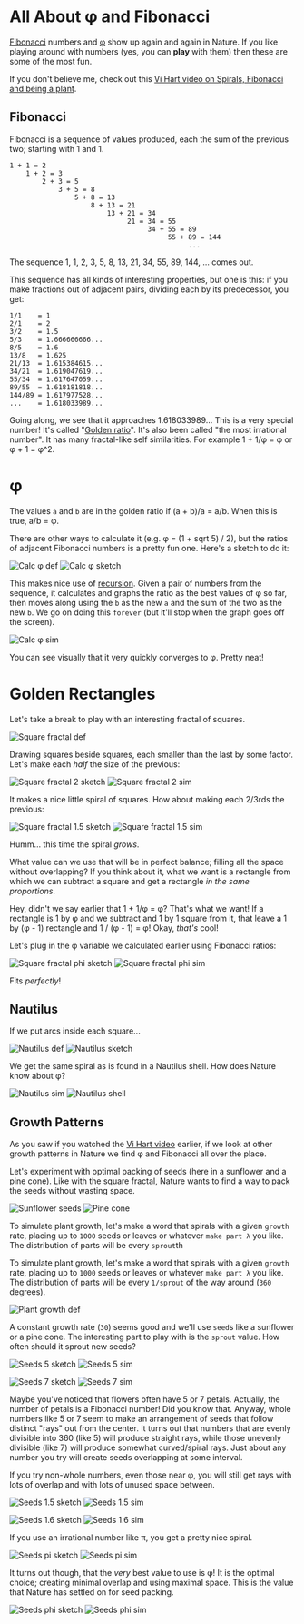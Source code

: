# All About φ and Fibonacci

[Fibonacci](http://en.wikipedia.org/wiki/Fibonacci_number) numbers and [φ](http://en.wikipedia.org/wiki/Golden_ratio) show up again and again in Nature. If you like playing around with numbers (yes, you can **play** with them) then these are some of the most fun.

If you don't believe me, check out this [Vi Hart video on Spirals, Fibonacci and being a plant](https://www.khanacademy.org/math/recreational-math/vi-hart/spirals-fibonacci/v/doodling-in-math-class-spirals-fibonacci-and-being-a-plant-2-of-3).

## Fibonacci

Fibonacci is a sequence of values produced, each the sum of the previous two; starting with 1 and 1.

    1 + 1 = 2
        1 + 2 = 3
            2 + 3 = 5
                3 + 5 = 8
                    5 + 8 = 13
                        8 + 13 = 21
                            13 + 21 = 34
                                 21 = 34 = 55
                                      34 + 55 = 89
                                           55 + 89 = 144
                                                ...
The sequence 1, 1, 2, 3, 5, 8, 13, 21, 34, 55, 89, 144, ... comes out.

This sequence has all kinds of interesting properties, but one is this: if you make fractions out of adjacent pairs, dividing each by its predecessor, you get:

    1/1    = 1
    2/1    = 2
    3/2    = 1.5
    5/3    = 1.666666666...
    8/5    = 1.6
    13/8   = 1.625
    21/13  = 1.615384615...
    34/21  = 1.619047619...
    55/34  = 1.617647059...
    89/55  = 1.618181818...
    144/89 = 1.617977528...
    ...    = 1.618033989...

Going along, we see that it approaches 1.618033989... This is a very special number! It's called  "[Golden ratio](http://en.wikipedia.org/wiki/Golden_ratio)". It's also been called "the most irrational number". It has many fractal-like self similarities. For example 1 + 1/φ = φ or φ + 1 = φ^2.

# φ

The values `a` and `b` are in the golden ratio if (a + b)/a = a/b. When this is true, a/b = φ.

There are other ways to calculate it (e.g. φ = (1 + sqrt 5) / 2), but the ratios of adjacent Fibonacci numbers is a pretty fun one. Here's a sketch to do it:

![Calc φ def](media/phi_calc_def.png)
![Calc φ sketch](media/calc_phi_sketch.png)

This makes nice use of [recursion](recursion.md). Given a pair of numbers from the sequence, it calculates and graphs the ratio as the best values of φ so far, then moves along using the `b` as the new `a` and the sum of the two as the new `b`. We go on doing this `forever` (but it'll stop when the graph goes off the screen).

![Calc φ sim](media/calc_phi_sim.png)

You can see visually that it very quickly converges to φ. Pretty neat!

# Golden Rectangles

Let's take a break to play with an interesting fractal of squares.

![Square fractal def](media/square_fractal_def.png)

Drawing squares beside squares, each smaller than the last by some factor. Let's make each _half_ the size of the previous:

![Square fractal 2 sketch](media/square_fractal_2_sketch.png)
![Square fractal 2 sim](media/square_fractal_2_sim.png)

It makes a nice little spiral of squares. How about making each 2/3rds the previous:

![Square fractal 1.5 sketch](media/square_fractal_1.5_sketch.png)
![Square fractal 1.5 sim](media/square_fractal_1.5_sim.png)

Humm... this time the spiral _grows_.

What value can we use that will be in perfect balance; filling all the space without overlapping? If you think about it, what we want is a rectangle from which we can subtract a square and get a rectangle _in the same proportions_.

Hey, didn't we say earlier that 1 + 1/φ = φ? That's what we want! If a rectangle is 1 by φ and we subtract and 1 by 1 square from it, that leave a 1 by (φ - 1) rectangle and 1 / (φ - 1) = φ! Okay, _that's_ cool!

Let's plug in the φ variable we calculated earlier using Fibonacci ratios:

![Square fractal phi sketch](media/square_fractal_phi_sketch.png)
![Square fractal phi sim](media/square_fractal_phi_sim.png)

Fits _perfectly_!

## Nautilus

If we put arcs inside each square...

![Nautilus def](media/nautilus_def.png)
![Nautilus sketch](media/nautilus_sketch.png)

We get the same spiral as is found in a Nautilus shell. How does Nature know about φ?

![Nautilus sim](media/nautilus_sim.png)
![Nautilus shell](media/nautilus_shell.jpg)

## Growth Patterns

As you saw if you watched the [Vi Hart video](https://www.khanacademy.org/math/recreational-math/vi-hart/spirals-fibonacci/v/doodling-in-math-class-spirals-fibonacci-and-being-a-plant-2-of-3) earlier, if we look at other growth patterns in Nature we find φ and Fibonacci all over the place.

Let's experiment with optimal packing of seeds (here in a sunflower and a pine cone). Like with the square fractal, Nature wants to find a way to pack the seeds without wasting space.

![Sunflower seeds](media/sunflower.jpg)
![Pine cone](media/pine_cone.jpg)

To simulate plant growth, let's make a word that spirals with a given `growth` rate, placing up to `1000` seeds or leaves or whatever `make part λ` you like. The distribution of parts will be every `sprout`th 

To simulate plant growth, let's make a word that spirals with a given `growth` rate, placing up to `1000` seeds or leaves or whatever `make part λ` you like. The distribution of parts will be every `1/sprout` of the way around (`360` degrees).

![Plant growth def](media/plant_growth_def.png)

A constant growth rate (`30`) seems good and we'll use `seed`s like a sunflower or a pine cone. The interesting part to play with is the `sprout` value. How often should it sprout new seeds?

![Seeds 5 sketch](media/seeds_5_sketch.png)
![Seeds 5 sim](media/seeds_5_sim.png)

![Seeds 7 sketch](media/seeds_5_sketch.png)
![Seeds 7 sim](media/seeds_5_sim.png)

Maybe you've noticed that flowers often have 5 or 7 petals. Actually, the number of petals is a Fibonacci number! Did you know that. Anyway, whole numbers like 5 or 7 seem to make an arrangement of seeds that follow distinct "rays" out from the center. It turns out that numbers that are evenly divisible into 360 (like 5) will produce straight rays, while those unevenly divisible (like 7) will produce somewhat curved/spiral rays. Just about any number you try will create seeds overlapping at some interval.

If you try non-whole numbers, even those near φ, you will still get rays with lots of overlap and with lots of unused space between.

![Seeds 1.5 sketch](media/seeds_1.5_sketch.png)
![Seeds 1.5 sim](media/seeds_1.5_sim.png)

![Seeds 1.6 sketch](media/seeds_1.6_sketch.png)
![Seeds 1.6 sim](media/seeds_1.6_sim.png)

If you use an irrational number like π, you get a pretty nice spiral.

![Seeds pi sketch](media/seeds_pi_sketch.png)
![Seeds pi sim](media/seeds_pi_sim.png)

It turns out though, that the _very_ best value to use is φ! It is the optimal choice; creating minimal overlap and using maximal space. This is the value that Nature has settled on for seed packing.

![Seeds phi sketch](media/seeds_phi_sketch.png)
![Seeds phi sim](media/seeds_phi_sim.png)

